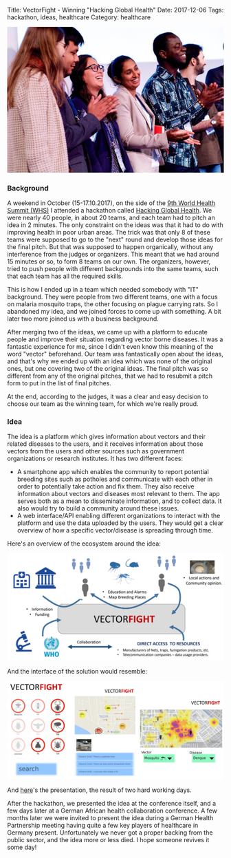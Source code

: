 Title: VectorFight - Winning "Hacking Global Health"
Date: 2017-12-06
Tags: hackathon, ideas, healthcare
Category: healthcare

![VectorFight](files/img/vectorfight-Winning_team-700.jpg
"Credit: http://health.bmz.de/events/Events_2017/KfW_hackathon_innovative_urban_health_solutions/index.html")

### Background
A weekend in October (15-17.10.2017), on the side of the
[9th World Health Summit (WHS)](https://www.worldhealthsummit.org/whs-2017.html)
I attended a hackathon called
[Hacking Global Health](https://www.kfw-entwicklungsbank.de/International-financing/KfW-Development-Bank/Topics/Health/Hacking-Global-Health/).
We were nearly 40 people, in about 20 teams, and each team had to pitch an idea
in 2 minutes. The only constraint on the ideas was that it had to do with
improving health in poor urban areas. The trick was that only 8 of these teams
were supposed to go to the "next" round and develop those ideas for the final
pitch. But that was supposed to happen organically, without any interference
from the judges or organizers. This meant that we had around 15 minutes or so,
to form 8 teams on our own. The organizers, however, tried to push people with
different backgrounds into the same teams, such that each team has all the
required skills.

This is how I ended up in a team which needed somebody with "IT" background.
They were people from two different teams, one with a focus on malaria mosquito
traps, the other focusing on plague carrying rats. So I abandoned my idea, and
we joined forces to come up with something. A bit later two more joined us with
a business background.

After merging two of the ideas, we came up with a platform to educate people and
improve their situation regarding vector borne diseases. It was a fantastic
experience for me, since I didn't even know this meaning of the word "vector"
beforehand. Our team was fantastically open about the ideas, and that's why we
ended up with an idea which was none of the original ones, but one covering
two of the original ideas. The final pitch was so different from any of the
original pitches, that we had to resubmit a pitch form to put in the
list of final pitches.

At the end, according to the judges, it was a clear and easy decision to choose
our team as the winning team, for which we're really proud.

### Idea
The idea is a platform which gives information about vectors and their related
diseases to the users, and it receives information about those vectors from the
users and other sources such as government organizations or research institutes.
It has two different faces:

 - A smartphone app which enables the community to report potential breeding
   sites such as potholes and communicate with each other in order to
   potentially take action and fix them. They also receive information about
   vectors and diseases most relevant to them. The app serves both as a mean to
   disseminate information, and to collect data. It also would try to build
   a community around these issues.
 - A web interface/API enabling different organizations to interact with the
   platform and use the data uploaded by the users. They would get a clear
   overview of how a specific vector/disease is spreading through time.

Here's an overview of the ecosystem around the idea:

![ecosystem](files/img/vectorfight-overview.png)

And the interface of the solution would resemble:

![app](files/img/vectorfight-app.png)

And [here](files/VectorFIGHT_GHP_Meeting_A_Jalali_2.pdf)'s the presentation,
the result of two hard working days.

After the hackathon, we presented the idea at the conference itself, and a few
days later at a German African health collaboration conference. A few months
later we were invited to present the idea during a German Health Partnership
meeting having quite a few key players of healthcare in Germany present.
Unfortunately we never got a proper backing from the public sector, and the
idea more or less died. I hope someone revives it some day!
